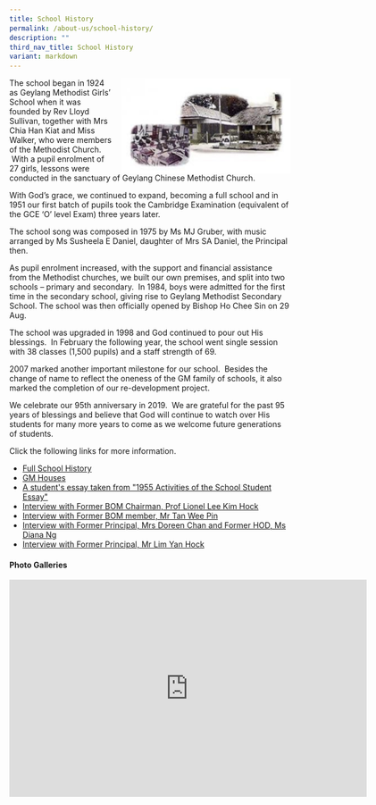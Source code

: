 ```yaml
---
title: School History
permalink: /about-us/school-history/
description: ""
third_nav_title: School History
variant: markdown
---
```

<img src="/images/history-300x165.jpg" style="width:303px;height:170px;margin-left:15px;" align="right">

The school began in 1924 as Geylang Methodist Girls’ School when it was founded by Rev Lloyd Sullivan, together with Mrs Chia Han Kiat and Miss Walker, who were members of the Methodist Church. &nbsp;With a pupil enrolment of 27 girls, lessons were conducted in the sanctuary of Geylang Chinese Methodist Church.

With God’s grace, we continued to expand, becoming a full school and in 1951 our first batch of pupils took the Cambridge Examination (equivalent of the GCE ‘O’ level Exam) three years later.

The school song was composed in 1975 by Ms MJ Gruber, with music arranged by Ms Susheela E Daniel, daughter of Mrs SA Daniel, the Principal then.

As pupil enrolment increased, with the support and financial assistance from the Methodist churches, we built our own premises, and split into two schools – primary and secondary. &nbsp;In 1984, boys were admitted for the first time in the secondary school, giving rise to Geylang Methodist Secondary School. The school was then officially opened by Bishop Ho Chee Sin on 29 Aug.

The school was upgraded in 1998 and God continued to pour out His blessings. &nbsp;In February the following year, the school went single session with 38 classes (1,500 pupils) and a staff strength of 69.

2007 marked another important milestone for our school. &nbsp;Besides the change of name to reflect the oneness of the GM family of schools, it also marked the completion of our re-development project.

We celebrate our 95th&nbsp;anniversary in 2019.&nbsp; We are grateful for the past 95 years of blessings and believe that God will continue to watch over His students for many more years to come as we welcome future generations of students.


Click the following links for more information.
* [Full School History](https://geylangmethodistsec.moe.edu.sg/about-us/school-history/Full-School-History/)
* [GM Houses](https://geylangmethodistsec.moe.edu.sg/GM-Houses/)
* [A student's essay taken from "1955 Activities of the School Student Essay"](https://geylangmethodistsec.moe.edu.sg/student-essay/)
* [Interview with Former BOM Chairman, Prof Lionel Lee Kim Hock](https://geylangmethodistsec.moe.edu.sg/interview-Prof-Lionel/)
* [Interview with Former BOM member, Mr Tan Wee Pin](https://geylangmethodistsec.moe.edu.sg/Interview-Mr-Tan-Wee-Pin/)
* [Interview with Former Principal, Mrs Doreen Chan and Former HOD, Ms Diana Ng](https://geylangmethodistsec.moe.edu.sg/Interview-Mrs-Doreen-Chan-and-Ms-Diana-Ng/)
* [Interview with Former Principal, Mr Lim Yan Hock](https://geylangmethodistsec.moe.edu.sg/Interview-Mr-Lim-Yan-Hock/)


#### Photo Galleries

<iframe allowfullscreen="true" height="389" width="640" frameborder="0" src="https://docs.google.com/presentation/d/e/2PACX-1vRq7Qr1jcrIBfHfoW9Zkto64Np4eA66NCXaTz2hh_P0kk3bINFxNkThQ9ZBRGD0tQ/embed?start=true&amp;loop=true&amp;delayms=3000"></iframe>